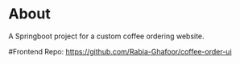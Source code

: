 # About
A Springboot project for a custom coffee ordering website.

#Frontend Repo:
https://github.com/Rabia-Ghafoor/coffee-order-ui
